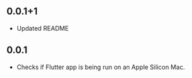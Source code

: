 ## 0.0.1+1

* Updated README

## 0.0.1

* Checks if Flutter app is being run on an Apple Silicon Mac.
